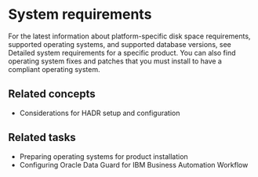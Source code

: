 # System requirements

For the latest information about platform-specific disk space requirements, supported operating
systems, and supported database versions, see Detailed system requirements for a specific product. You can also find
operating system fixes and patches that you must install to have a compliant operating system.

<!-- image -->

<!-- image -->

## Related concepts

- Considerations for HADR setup and configuration

## Related tasks

- Preparing operating systems for product installation
- Configuring Oracle Data Guard for IBM Business Automation Workflow